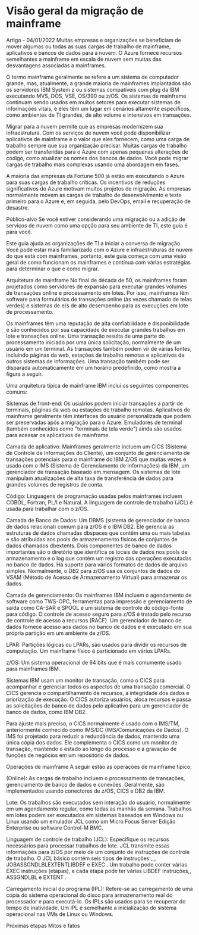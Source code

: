 # Visão geral da migração de mainframe

Artigo - 04/01/2022
Muitas empresas e organizações se beneficiam de mover algumas ou todas as suas cargas de trabalho de mainframe, aplicativos e bancos de dados para a nuvem. O Azure fornece recursos semelhantes a mainframe em escala de nuvem sem muitas das desvantagens associadas a mainframes.

O termo mainframe geralmente se refere a um sistema de computador grande, mas, atualmente, a grande maioria de mainframes implantados são os servidores IBM System z ou sistemas compatíveis com plug da IBM executando MVS, DOS, VSE, OS/390 ou z/OS. Os sistemas de mainframe continuam sendo usados em muitos setores para executar sistemas de informações vitais, e eles têm um lugar em cenários altamente específicos, como ambientes de TI grandes, de alto volume e intensivos em transações.

Migrar para a nuvem permite que as empresas modernizem sua infraestrutura. Com os serviços de nuvem você pode disponibilizar aplicativos de mainframe e o valor que eles fornecem, como uma carga de trabalho sempre que sua organização precisar. Muitas cargas de trabalho podem ser transferidas para o Azure com apenas pequenas alterações de código, como atualizar os nomes dos bancos de dados. Você pode migrar cargas de trabalho mais complexas usando uma abordagem em fases.

A maioria das empresas da Fortune 500 já estão em executando o Azure para suas cargas de trabalho críticas. Os incentivos de reduções significativos do Azure motivam muitos projetos de migração. As empresas normalmente movem as cargas de trabalho de desenvolvimento e teste primeiro para o Azure e, em seguida, pelo DevOps, email e recuperação de desastre.

Público-alvo
Se você estiver considerando uma migração ou a adição de serviços de nuvem como uma opção para seu ambiente de TI, este guia é para você.

Este guia ajuda as organizações de TI a iniciar a conversa de migração. Você pode estar mais familiarizado com o Azure e infraestruturas de nuvem do que está com mainframes, portanto, este guia começa com uma visão geral de como funcionam os mainframes e continua com várias estratégias para determinar o que e como migrar.

Arquitetura de mainframe
No final de década de 50, os mainframes foram projetados como servidores de expansão para executar grandes volumes de transações online e processamento em lotes. Por isso, mainframes têm software para formulários de transações online (às vezes chamado de telas verdes) e sistemas de e/s de alto desempenho para as execuções em lote de processamento.

Os mainframes têm uma reputação de alta confiabilidade e disponibilidade e são conhecidos por sua capacidade de executar grandes trabalhos em lote e transações online. Uma transação resulta de uma parte do processamento iniciado por uma única solicitação, normalmente de um usuário em um terminal. As transações também podem vir de várias fontes, incluindo páginas da web, estações de trabalho remotas e aplicativos de outros sistemas de informações. Uma transação também pode ser disparada automaticamente em um horário predefinido, como mostra a figura a seguir.



Uma arquitetura típica de mainframe IBM inclui os seguintes componentes comuns:

Sistemas de front-end: Os usuários podem iniciar transações a partir de terminais, páginas da web ou estações de trabalho remotas. Aplicativos de mainframe geralmente têm interfaces do usuário personalizada que podem ser preservadas após a migração para o Azure. Emuladores de terminal (também conhecidos como "terminais de tela verde") ainda são usados para acessar os aplicativos de mainframe.

Camada de aplicativo: Mainframes geralmente incluem um CICS (Sistema de Controle de Informações do Cliente), um conjunto de gerenciamento de transações potenciais para o mainframe do IBM Z/OS que muitas vezes é usado com o IMS (Sistema de Gerenciamento de Informações) da IBM, um gerenciador de transação baseado em mensagem. Os sistemas de lote manipulam atualizações de alta taxa de transferência de dados para grandes volumes de registros de conta.

Código: Linguagens de programação usadas pelos mainframes incluem COBOL, Fortran, PL/I e Natural. A linguagem de controle de trabalho (JCL) é usada para trabalhar com o z/OS.

Camada de Banco de Dados: Um DBMS (sistema de gerenciador de banco de dados relacional) comum para z/OS é o IBM DB2. Ele gerencia as estruturas de dados chamadas dbspaces que contêm uma ou mais tabelas e são atribuídas aos pools de armazenamento físicos de conjuntos de dados chamados dbextents. Dois componentes de banco de dados importantes são o diretório que identifica os locais de dados nos pools de armazenamento e o log que contém um registro das operações executadas no banco de dados. Há suporte para vários formatos de dados de arquivo simples. Normalmente, o DB2 para z/OS usa os conjuntos de dados do VSAM (Método de Acesso de Armazenamento Virtual) para armazenar os dados.

Camada de gerenciamento: Os mainframes IBM incluem o agendamento de software como TWS-OPC, ferramentas para impressão e gerenciamento de saída como CA-SAR e SPOOL e um sistema de controle do código-fonte para código. O controle de acesso seguro para z/OS é tratado pelo recurso de controle de acesso a recursos (RACF). Um gerenciador de banco de dados fornece acesso aos dados no banco de dados e é executado em sua própria partição em um ambiente de z/OS.

LPAR: Partições lógicas ou LPARs, são usados para dividir os recursos de computação. Um mainframe físico é particionado em vários LPARs.

z/OS: Um sistema operacional de 64 bits que é mais comumente usado para mainframes IBM.

Sistemas IBM usam um monitor de transação, como o CICS para acompanhar e gerenciar todos os aspectos de uma transação comercial. O CICS gerencia o compartilhamento de recursos, a integridade dos dados e priorização de execução. O CICS autoriza usuários, aloca recursos e passa as solicitações de banco de dados pelo aplicativo para um gerenciador de banco de dados, como IBM DB2.

Para ajuste mais preciso, o CICS normalmente é usado com o IMS/TM, anteriormente conhecido como IMS/DC (IMS/Comunicações de Dados). O IMS foi projetado para reduzir a redundância de dados, mantendo uma única cópia dos dados. Ele complementa o CICS como um monitor de transação, mantendo o estado ao longo do processo e a gravação de funções de negócios em um repositório de dados.

Operações de mainframe
A seguir estão as operações de mainframe típico:

(Online): As cargas de trabalho incluem o processamento de transações, gerenciamento de banco de dados e conexões. Geralmente, são implementados usando conectores de z/OS, CICS e DB2 da IBM.

Lote: Os trabalhos são executados sem interação do usuário, normalmente em um agendamento regular, como todas as manhãs da semana. Trabalhos em lotes podem ser executados em sistemas baseados em Windows ou Linux usando um emulador JCL como um Micro Focus Server Edição Enterprise ou software Control-M BMC.

Linguagem de controle de trabalho (JCL): Especifique os recursos necessários para processar trabalhos de lote. JCL transmite essas informações para z/OS por meio de um conjunto de instruções de controle de trabalho. O JCL básico contém seis tipos de instruções:,,,, JOBASSGNDLBLEXTENTLIBDEF e EXEC . Um trabalho pode conter várias EXEC instruções (etapas), e cada etapa pode ter várias LIBDEF instruções,, ASSGNDLBL e EXTENT .

Carregamento inicial do programa (IPL): Refere-se ao carregamento de uma cópia do sistema operacional do disco para armazenamento real do processador e para executá-lo. Os IPLs são usados para se recuperar do tempo de inatividade. Um IPL é semelhante a inicialização do sistema operacional nas VMs de Linux ou Windows.

Próximas etapas
Mitos e fatos